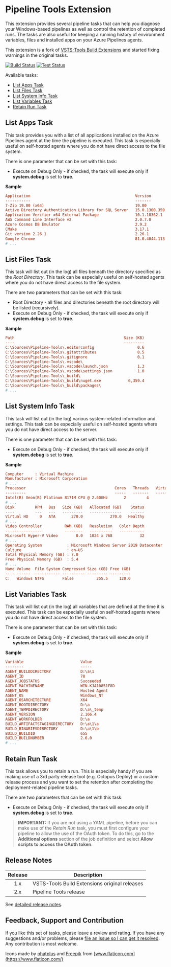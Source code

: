 <!-- omit in toc -->
# Pipeline Tools Extension

This extension provides several pipeline tasks that can help you diagnose your Windows-based pipelines as well as control the retention of completed runs. The tasks are also useful for keeping a running history of environment variables, files and installed apps on your Azure Pipelines agents.

This extension is a fork of [VSTS-Tools Build Extensions](https://marketplace.visualstudio.com/items?itemName=moonspace-labs-llc.vsts-tools-build-extensions) and started fixing warnings in the original tasks.

[![Build Status](https://dev.azure.com/totodem/Pipeline-Tools/_apis/build/status/Pipeline-Tools?branchName=master&label=build)](https://dev.azure.com/totodem/Pipeline-Tools/_build/latest?definitionId=10&branchName=master)
[![Test Status](https://dev.azure.com/totodem/Pipeline-Tools/_apis/build/status/Pipeline%20Tools%20Test?branchName=master&label=test)](https://dev.azure.com/totodem/Pipeline-Tools/_build/latest?definitionId=11&branchName=master)

Available tasks:

- [List Apps Task](#list-apps-task)
- [List Files Task](#list-files-task)
- [List System Info Task](#list-system-info-task)
- [List Variables Task](#list-variables-task)
- [Retain Run Task](#retain-run-task)

## List Apps Task

This task provides you with a list of all applications installed on the Azure Pipelines agent at the time the pipeline is executed. This task is especially useful on self-hosted agents where you do not have direct access to the file system.

There is one parameter that can be set with this task:

- Execute on Debug Only - if checked, the task will execute only if **system.debug** is set to **true**.

**Sample**

``` ini
Application                                              Version         Size (MB)
-----------                                              -------         ---------
7-Zip 19.00 (x64)                                        19.00                 5.0
Active Directory Authentication Library for SQL Server   15.0.1300.359         3.2
Application Verifier x64 External Package                10.1.18362.1          7.1
AWS Command Line Interface v2                            2.0.7.0              78.1
Azure Cosmos DB Emulator                                 2.9.2               792.9
CMake                                                    3.17.1               94.3
Git version 2.26.1                                       2.26.1              250.3
Google Chrome                                            81.0.4044.113         0.0
# ...
```

## List Files Task

This task will list out (in the log) all files beneath the directory specified as the *Root Directory*. This task can be especially useful on self-hosted agents where you do not have direct access to the file system.

There are two parameters that can be set with this task:

- Root Directory - all files and directories beneath the root directory will be listed (recursively).
- Execute on Debug Only - if checked, the task will execute only if **system.debug** is set to **true**.

**Sample**

``` ini
Path                                                Size (KB)
----                                                ---------
C:\Sources\Pipeline-Tools\.editorconfig                   0.6
C:\Sources\Pipeline-Tools\.gitattributes                  0.5
C:\Sources\Pipeline-Tools\.gitignore                      0.1
C:\Sources\Pipeline-Tools\.vscode\
C:\Sources\Pipeline-Tools\.vscode\launch.json             1.3
C:\Sources\Pipeline-Tools\.vscode\settings.json           1.0
C:\Sources\Pipeline-Tools\_build\
C:\Sources\Pipeline-Tools\_build\nuget.exe            6,359.4
C:\Sources\Pipeline-Tools\_build\packages\
# ...
```

## List System Info Task

This task will list out (in the log) various system-related information and settings. This task can be especially useful on self-hosted agents where you do not have direct access to the server.

There is one parameter that can be set with this task:

- Execute on Debug Only - if checked, the task will execute only if **system.debug** is set to **true**.

**Sample**

``` ini
Computer     : Virtual Machine
Manufacturer : Microsoft Corporation
# ...
Processor                                       Cores   Threads   Virtualization
---------                                       -----   -------   --------------
Intel(R) Xeon(R) Platinum 8171M CPU @ 2.60GHz       2         4            False
# ...
Disk         RPM   Bus   Size (GB)   Allocated (GB)    Status
----         ---   ---   ---------   --------------    ------
Virtual HD     0   ATA       270.0            270.0   Healthy
# ...
Video Controller          RAM (GB)   Resolution   Color Depth
----------------          --------   ----------   -----------
Microsoft Hyper-V Video        0.0   1024 x 768            32
# ...
Operating System           : Microsoft Windows Server 2019 Datacenter
Culture                    : en-US
Total Physical Memory (GB) : 7.0
Free Physical Memory (GB)  : 5.4
# ...
Name Volume  File System Compressed Size (GB) Free (GB)
---- ------  ----------- ---------- --------- ---------
C:   Windows NTFS        False          255.5     120.0
```

## List Variables Task

This task will list out (in the log) all variables that are defined at the time it is executed. This task can be especially useful on self-hosted agents where you do not have direct access to the file system.

There is one parameter that can be set with this task:

- Execute on Debug Only - if checked, the task will execute only if **system.debug** is set to **true**.

**Sample**

``` ini
Variable                         Value
--------                         -----
AGENT_BUILDDIRECTORY             D:\a\1
AGENT_ID                         78
AGENT_JOBSTATUS                  Succeeded
AGENT_MACHINENAME                WIN-KJA10851F8D
AGENT_NAME                       Hosted Agent
AGENT_OS                         Windows_NT
AGENT_OSARCHITECTURE             X64
AGENT_ROOTDIRECTORY              D:\a
AGENT_TEMPDIRECTORY              D:\a\_temp
AGENT_VERSION                    2.166.4
AGENT_WORKFOLDER                 D:\a
BUILD_ARTIFACTSTAGINGDIRECTORY   D:\a\1\a
BUILD_BINARIESDIRECTORY          D:\a\1\b
BUILD_BUILDID                    655
BUILD_BUILDNUMBER                2.6.0
# ...
```

## Retain Run Task

This task allows you to retain a run. This is especially handy if you are making use of a 3rd party release tool (e.g. Octopus Deploy) or a custom release process and you want to set the retention after completing the deployment-related pipeline tasks.

There are two parameters that can be set with this task:

- Execute on Debug Only - if checked, the task will execute only if **system.debug** is set to **true**.

> **IMPORTANT:** If you are not using a YAML pipeline, before you can make use of the *Retain Run* task, you must first configure your pipeline to allow the use of the OAuth token. To do this, go to the **Additional options** section of the job definition and select **Allow scripts to access the OAuth token**.

<!-- omit in toc -->
## Release Notes

| Release | Description                                   |
|:-------:| --------------------------------------------- |
| 1.x     | VSTS-Tools Build Extensions original releases |
| 2.x     | Pipeline Tools release                        |

See [detailed release notes](https://github.com/Thilas/Pipeline-Tools/releases).

<!-- omit in toc -->
## Feedback, Support and Contribution

If you like this set of tasks, please leave a review and rating. If you have any suggestions and/or problems, please [file an issue so I can get it resolved](https://github.com/Thilas/Pipeline-Tools/issues). Any contribution is most welcome.

Icons made by [phatplus](https://www.flaticon.com/authors/phatplus) and [Freepik](https://www.flaticon.com/authors/freepik) from [www.flaticon.com](https://www.flaticon.com/)

